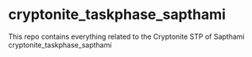 # cryptonite_taskphase_sapthami
 This repo contains everything related to the Cryptonite STP of Sapthami
cryptonite_taskphase_sapthami
